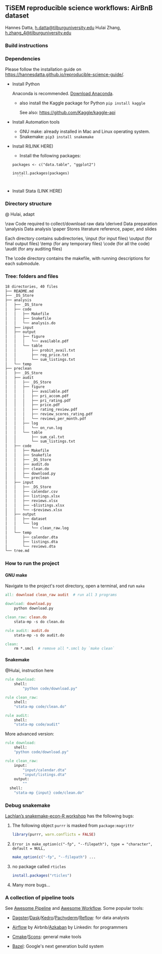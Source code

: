 ## TiSEM reproducible science workflows: AirBnB dataset


Hannes Datta, h.datta@tilburguniversity.edu
Hulai Zhang, h.zhang_4@tilburguniversity.edu


### Build instructions

### Dependencies

Please follow the installation guide on 
https://hannesdatta.github.io/reproducible-science-guide/.

- Install Python
  
  Anaconda is recommended. [Download Anaconda](https://www.anaconda.com/distribution/).
  
  - also install the Kaggle package for Python
  ```pip install kaggle```
  
    See also: https://github.com/Kaggle/kaggle-api
  
- Install Automation tools 

  - GNU make: already installed in Mac and Linux operating system.
  - Snakemake: `pip3 install snakemake`

- Install R(LINK HERE)
	- Install the following packages:

    ```
	packages <- c("data.table", "ggplot2")

    install.packages(packages)
	  ```
	```
	
	```
	
- Install Stata (LINK HERE)
  
### Directory structure

@ Hulai, adapt

\raw           Code required to collect/download raw data
\derived       Data preparation
\analysis      Data analysis
\paper         Stores literature reference, paper, and slides

Each directory contains subdirectories,
    \input (for input files)
    \output (for final output files)
    \temp (for any temporary files)
    \code (for all the code)
    \audit (for any auditing files)

The \code directory contains the makefile, with running descriptions
for each submodule.




### Tree: folders and files

```txt
18 directories, 40 files
├── README.md
├── _DS_Store
├── analysis
│   ├── _DS_Store
│   ├── code
│   │   ├── Makefile
│   │   ├── Snakefile
│   │   └── analysis.do
│   ├── input
│   ├── output
│   │   ├── figure
│   │   │   └── available.pdf
│   │   └── table
│   │       ├── probit_avail.txt
│   │       ├── reg_price.txt
│   │       └── sum_listings.txt
│   └── temp
├── preclean
│   ├── _DS_Store
│   ├── audit
│   │   ├── _DS_Store
│   │   ├── figure
│   │   │   ├── available.pdf
│   │   │   ├── pri_accom.pdf
│   │   │   ├── pri_rating.pdf
│   │   │   ├── price.pdf
│   │   │   ├── rating_review.pdf
│   │   │   ├── review_scores_rating.pdf
│   │   │   └── reviews_per_month.pdf
│   │   ├── log
│   │   │   └── on_run.log
│   │   └── table
│   │       ├── sum_cal.txt
│   │       └── sum_listings.txt
│   ├── code
│   │   ├── Makefile
│   │   ├── Snakefile
│   │   ├── _DS_Store
│   │   ├── audit.do
│   │   ├── clean.do
│   │   ├── download.py
│   │   └── preclean
│   ├── input
│   │   ├── _DS_Store
│   │   ├── calendar.csv
│   │   ├── listings.xlsx
│   │   ├── reviews.xlsx
│   │   ├── ~$listings.xlsx
│   │   └── ~$reviews.xlsx
│   ├── output
│   │   ├── dataset
│   │   └── log
│   │       └── clean_raw.log
│   └── temp
│       ├── calendar.dta
│       ├── listings.dta
│       └── reviews.dta
└── tree.md
```

### How to run the project

#### GNU make

Navigate to the project's root directory, open a terminal,
and run `make`

```makefile
all: download clean_raw audit  # run all 3 programs

download: download.py
	python download.py

clean_raw: clean.do
	stata-mp -s do clean.do

rule audit: audit.do
	stata-mp -s do audit.do

clean:
	rm *.smcl  # remove all *.smcl by `make clean`
```

#### Snakemake

@Hulai, instruction here

```makefile
rule download:
	shell:
		"python code/download.py"

rule clean_raw:
	shell:
  	"stata-mp code/clean.do"

rule audit:
	shell:
  	"stata-mp code/audit"
```

More advanced version:

```makefile
rule download:
	shell:
  	"python code/download.py"

rule clean_raw:
	input:
		"input/calendar.dta"
		"input/listings.dta"
	output:
		""
  shell:
  	"stata-mp {input} code/clean.do"
```




### Debug snakemake

[Lachlan’s snakemake-econ-R workshop](https://github.com/lachlandeer/snakemake-econ-r) has the following bugs:

1. The following object `purrr` is masked from `package:magrittr`

   ```R
   library(purrr, warn.conflicts = FALSE)
   ```

2. `Error in make_option(c("-fp", "--filepath"), type = "character", default = NULL,`

   ```R
   make_option(c("-fp", "--filepath") ...
   ```

3. no package called `rticles`

   ```R
   install.packages("rticles")
   ```

4. Many more bugs...



### A collection of pipeline tools

See [Awesome Pipeline](https://github.com/pditommaso/awesome-pipeline) and [Awesome Workflow](https://github.com/meirwah/awesome-workflow-engines). Some popular tools:

- [Dagster](https://github.com/dagster-io/dagster)/[Dask](https://github.com/dask/dask)/[Kedro](https://github.com/quantumblacklabs/kedro)/[Pachyderm](https://github.com/pachyderm/pachyderm)/[Reflow](https://github.com/grailbio/reflow): for data analysts

- [Airflow](https://github.com/apache/airflow) by Airbnb/[Azkaban](https://github.com/azkaban/azkaban) by Linkedin: for programmers
- [Cmake](https://cmake.org/)/[Scons](https://scons.org/): general make tools
- [Bazel](https://bazel.build): Google's next generation build system

